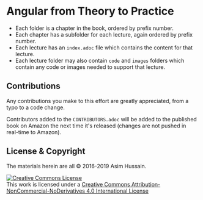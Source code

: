 # Angular from Theory to Practice


- Each folder is a chapter in the book, ordered by prefix number.
- Each chapter has a subfolder for each lecture, again ordered by prefix number.
- Each lecture has an `index.adoc` file which contains the content for that lecture.
- Each lecture folder may also contain `code` and `images` folders which contain any code or images needed to support that lecture.

## Contributions

Any contributions you make to this effort are greatly appreciated, from a typo to a code change.

Contributors added to the `CONTRIBUTORS.adoc` will be added to the published book on Amazon the next time it's released (changes are not pushed in real-time to Amazon).

## License & Copyright

The materials herein are all &copy; 2016-2019 Asim Hussain.

<a rel="license" href="http://creativecommons.org/licenses/by-nc-nd/4.0/"><img alt="Creative Commons License" style="border-width:0" src="https://i.creativecommons.org/l/by-nc-nd/4.0/88x31.png" /></a><br />This work is licensed under a <a rel="license" href="http://creativecommons.org/licenses/by-nc-nd/4.0/">Creative Commons Attribution-NonCommercial-NoDerivatives 4.0 International License</a>
